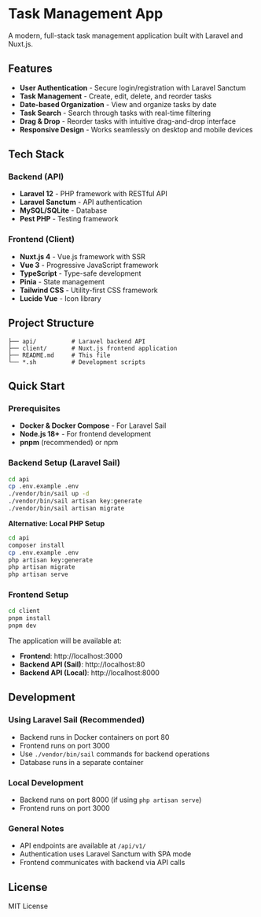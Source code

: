 # Task Management App

A modern, full-stack task management application built with Laravel and Nuxt.js.

## Features

- **User Authentication** - Secure login/registration with Laravel Sanctum
- **Task Management** - Create, edit, delete, and reorder tasks
- **Date-based Organization** - View and organize tasks by date
- **Task Search** - Search through tasks with real-time filtering
- **Drag & Drop** - Reorder tasks with intuitive drag-and-drop interface
- **Responsive Design** - Works seamlessly on desktop and mobile devices

## Tech Stack

### Backend (API)

- **Laravel 12** - PHP framework with RESTful API
- **Laravel Sanctum** - API authentication
- **MySQL/SQLite** - Database
- **Pest PHP** - Testing framework

### Frontend (Client)

- **Nuxt.js 4** - Vue.js framework with SSR
- **Vue 3** - Progressive JavaScript framework
- **TypeScript** - Type-safe development
- **Pinia** - State management
- **Tailwind CSS** - Utility-first CSS framework
- **Lucide Vue** - Icon library

## Project Structure

```
├── api/          # Laravel backend API
├── client/       # Nuxt.js frontend application
├── README.md     # This file
└── *.sh          # Development scripts
```

## Quick Start

### Prerequisites

- **Docker & Docker Compose** - For Laravel Sail
- **Node.js 18+** - For frontend development
- **pnpm** (recommended) or npm

### Backend Setup (Laravel Sail)

```bash
cd api
cp .env.example .env
./vendor/bin/sail up -d
./vendor/bin/sail artisan key:generate
./vendor/bin/sail artisan migrate
```

**Alternative: Local PHP Setup**

```bash
cd api
composer install
cp .env.example .env
php artisan key:generate
php artisan migrate
php artisan serve
```

### Frontend Setup

```bash
cd client
pnpm install
pnpm dev
```

The application will be available at:

- **Frontend**: http://localhost:3000
- **Backend API (Sail)**: http://localhost:80
- **Backend API (Local)**: http://localhost:8000

## Development

### Using Laravel Sail (Recommended)

- Backend runs in Docker containers on port 80
- Frontend runs on port 3000
- Use `./vendor/bin/sail` commands for backend operations
- Database runs in a separate container

### Local Development

- Backend runs on port 8000 (if using `php artisan serve`)
- Frontend runs on port 3000

### General Notes

- API endpoints are available at `/api/v1/`
- Authentication uses Laravel Sanctum with SPA mode
- Frontend communicates with backend via API calls

## License

MIT License
